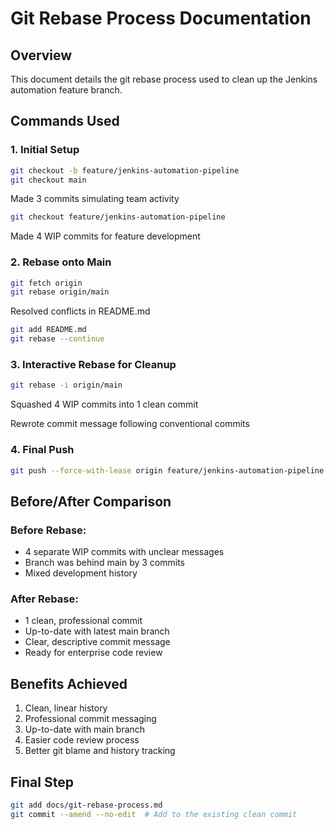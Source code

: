 # Git Rebase Process Documentation

## Overview
This document details the git rebase process used to clean up the Jenkins automation feature branch.

## Commands Used

### 1. Initial Setup
```bash
git checkout -b feature/jenkins-automation-pipeline
git checkout main
```

Made 3 commits simulating team activity

```bash
git checkout feature/jenkins-automation-pipeline
```

Made 4 WIP commits for feature development

### 2. Rebase onto Main
```bash
git fetch origin
git rebase origin/main
```

Resolved conflicts in README.md

```bash
git add README.md
git rebase --continue
```

### 3. Interactive Rebase for Cleanup
```bash
git rebase -i origin/main
```

Squashed 4 WIP commits into 1 clean commit

Rewrote commit message following conventional commits

### 4. Final Push
```bash
git push --force-with-lease origin feature/jenkins-automation-pipeline
```

## Before/After Comparison

### Before Rebase:
- 4 separate WIP commits with unclear messages
- Branch was behind main by 3 commits
- Mixed development history

### After Rebase:
- 1 clean, professional commit
- Up-to-date with latest main branch
- Clear, descriptive commit message
- Ready for enterprise code review

## Benefits Achieved
1. Clean, linear history
2. Professional commit messaging
3. Up-to-date with main branch
4. Easier code review process
5. Better git blame and history tracking

## Final Step
```bash
git add docs/git-rebase-process.md
git commit --amend --no-edit  # Add to the existing clean commit
```